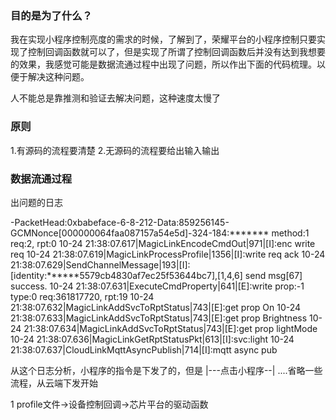 ### 目的是为了什么？
我在实现小程序控制亮度的需求的时候，了解到了，荣耀平台的小程序控制只要实现了控制回调函数就可以了，但是实现了所谓了控制回调函数后并没有达到我想要的效果，我感觉可能是数据流通过程中出现了问题，所以作出下面的代码梳理。以便于解决这种问题。

人不能总是靠推测和验证去解决问题，这种速度太慢了
### 原则
1.有源码的流程要清楚
2.无源码的流程要给出输入输出

### 数据流通过程
出问题的日志

-PacketHead:0xbabeface-6-8-212-Data:859256145-GCMNonce[000000064faa087157a54e5d]-324-184:*******
method:1 req:2, rpt:0
10-24 21:38:07.617|MagicLinkEncodeCmdOut|971|[I]:enc write req
10-24 21:38:07.619|MagicLinkProcessProfile|1356|[I]:write req ack
10-24 21:38:07.629|SendChannelMessage|193|[I]:[identity:******5579cb4830af7ec25f53644bc7],[1,4,6] send msg[67] success.
10-24 21:38:07.631|ExecuteCmdProperty|641|[E]:write prop:-1
type:0 req:361817720, rpt:19
10-24 21:38:07.632|MagicLinkAddSvcToRptStatus|743|[E]:get prop On
10-24 21:38:07.633|MagicLinkAddSvcToRptStatus|743|[E]:get prop Brightness
10-24 21:38:07.634|MagicLinkAddSvcToRptStatus|743|[E]:get prop lightMode
10-24 21:38:07.636|MagicLinkGetRptStatusPkt|613|[I]:svc:light
10-24 21:38:07.637|CloudLinkMqttAsyncPublish|714|[I]:mqtt async pub


从这个日志分析，小程序的指令是下发了的，但是
|---点击小程序--|
....省略一些流程，从云端下发开始

1 profile文件->设备控制回调->芯片平台的驱动函数

